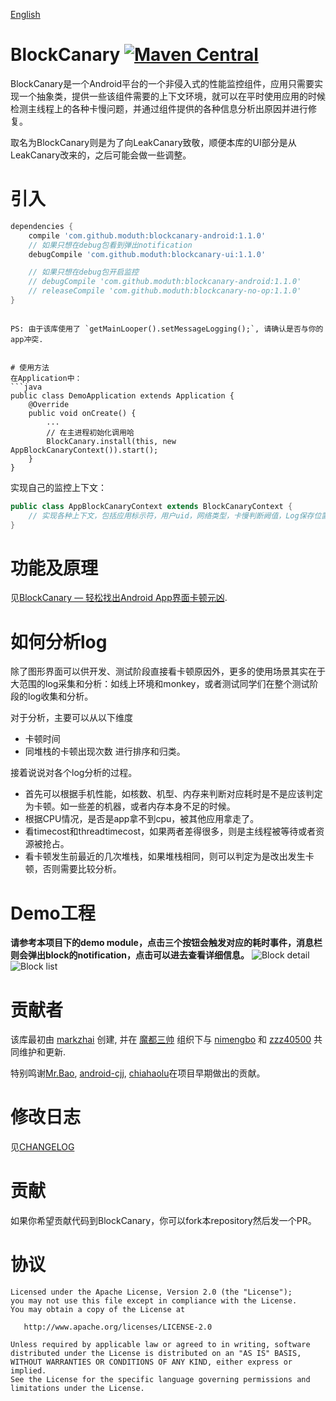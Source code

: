 [English](https://github.com/moduth/blockcanary/blob/master/README.md)

# BlockCanary [![Maven Central](https://maven-badges.herokuapp.com/maven-central/com.github.moduth/blockcanary/badge.svg?style=flat)](https://maven-badges.herokuapp.com/maven-central/com.github.moduth/blockcanary)
BlockCanary是一个Android平台的一个非侵入式的性能监控组件，应用只需要实现一个抽象类，提供一些该组件需要的上下文环境，就可以在平时使用应用的时候检测主线程上的各种卡慢问题，并通过组件提供的各种信息分析出原因并进行修复。

取名为BlockCanary则是为了向LeakCanary致敬，顺便本库的UI部分是从LeakCanary改来的，之后可能会做一些调整。

# 引入

```gradle
dependencies {
    compile 'com.github.moduth:blockcanary-android:1.1.0'
    // 如果只想在debug包看到弹出notification
    debugCompile 'com.github.moduth:blockcanary-ui:1.1.0'

    // 如果只想在debug包开启监控
    // debugCompile 'com.github.moduth:blockcanary-android:1.1.0'
    // releaseCompile 'com.github.moduth:blockcanary-no-op:1.1.0'
}
```
```

PS: 由于该库使用了 `getMainLooper().setMessageLogging();`, 请确认是否与你的app冲突.


# 使用方法
在Application中：
```java
public class DemoApplication extends Application {
    @Override
    public void onCreate() {
        ...
        // 在主进程初始化调用哈
        BlockCanary.install(this, new AppBlockCanaryContext()).start();
    }
}
```

实现自己的监控上下文：
```java
public class AppBlockCanaryContext extends BlockCanaryContext {
    // 实现各种上下文，包括应用标示符，用户uid，网络类型，卡慢判断阙值，Log保存位置等
}
```

# 功能及原理
见[BlockCanary — 轻松找出Android App界面卡顿元凶](http://blog.zhaiyifan.cn/2016/01/16/BlockCanaryTransparentPerformanceMonitor/).

# 如何分析log
除了图形界面可以供开发、测试阶段直接看卡顿原因外，更多的使用场景其实在于大范围的log采集和分析：如线上环境和monkey，或者测试同学们在整个测试阶段的log收集和分析。

对于分析，主要可以从以下维度
- 卡顿时间
- 同堆栈的卡顿出现次数
进行排序和归类。

接着说说对各个log分析的过程。
- 首先可以根据手机性能，如核数、机型、内存来判断对应耗时是不是应该判定为卡顿。如一些差的机器，或者内存本身不足的时候。
- 根据CPU情况，是否是app拿不到cpu，被其他应用拿走了。
- 看timecost和threadtimecost，如果两者差得很多，则是主线程被等待或者资源被抢占。
- 看卡顿发生前最近的几次堆栈，如果堆栈相同，则可以判定为是改出发生卡顿，否则需要比较分析。

# Demo工程
**请参考本项目下的demo module，点击三个按钮会触发对应的耗时事件，消息栏则会弹出block的notification，点击可以进去查看详细信息。**
![Block detail](art/shot1.png "detail")
![Block list](art/shot2.png "list")

# 贡献者

该库最初由 [markzhai](https://github.com/markzhai) 创建, 并在 [魔都三帅](https://github.com/moduth) 组织下与 [nimengbo](https://github.com/nimengbo) 和 [zzz40500](https://github.com/zzz40500) 共同维护和更新.

特别鸣谢[Mr.Bao](https://github.com/baoyongzhang), [android-cjj](https://github.com/android-cjj), [chiahaolu](https://github.com/chiahaolu)在项目早期做出的贡献。

# 修改日志
见[CHANGELOG](https://github.com/moduth/blockcanary/blob/master/CHANGELOG.md)

# 贡献

如果你希望贡献代码到BlockCanary，你可以fork本repository然后发一个PR。

# 协议

    Licensed under the Apache License, Version 2.0 (the "License");
    you may not use this file except in compliance with the License.
    You may obtain a copy of the License at

       http://www.apache.org/licenses/LICENSE-2.0

    Unless required by applicable law or agreed to in writing, software
    distributed under the License is distributed on an "AS IS" BASIS,
    WITHOUT WARRANTIES OR CONDITIONS OF ANY KIND, either express or implied.
    See the License for the specific language governing permissions and
    limitations under the License.